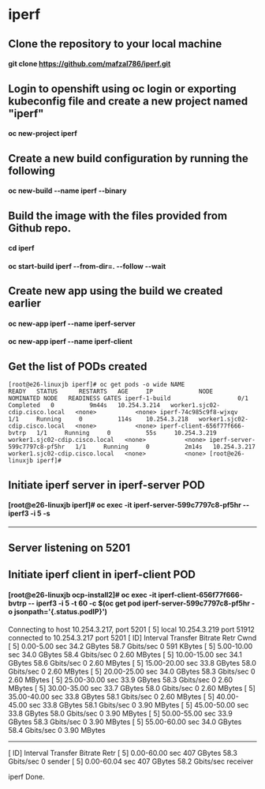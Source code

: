 # iperf

## Clone the repository to your local machine
#### git clone https://github.com/mafzal786/iperf.git

## Login to openshift using oc login or exporting kubeconfig file and create a new project named "iperf"
#### oc new-project iperf

## Create a new build configuration by running the following
#### oc new-build --name iperf --binary

## Build the image with the files provided from Github repo.
#### cd iperf
#### oc start-build iperf --from-dir=. --follow --wait

## Create new app using the build we created earlier
#### oc new-app iperf --name iperf-server
#### oc new-app iperf --name iperf-client


## Get the list of PODs created
``
[root@e26-linuxjb iperf]# oc get pods -o wide
NAME                            READY   STATUS      RESTARTS   AGE     IP             NODE                             NOMINATED NODE   READINESS GATES
iperf-1-build                   0/1     Completed   0          9m44s   10.254.3.214   worker1.sjc02-cdip.cisco.local   <none>           <none>
iperf-74c985c9f8-wjxqv          1/1     Running     0          114s    10.254.3.218   worker1.sjc02-cdip.cisco.local   <none>           <none>
iperf-client-656f77f666-bvtrp   1/1     Running     0          55s     10.254.3.219   worker1.sjc02-cdip.cisco.local   <none>           <none>
iperf-server-599c7797c8-pf5hr   1/1     Running     0          2m14s   10.254.3.217   worker1.sjc02-cdip.cisco.local   <none>           <none>
[root@e26-linuxjb iperf]#
``  
  
## Initiate iperf server in iperf-server POD
#### [root@e26-linuxjb iperf]# oc exec -it iperf-server-599c7797c8-pf5hr -- iperf3 -i 5 -s
-----------------------------------------------------------
Server listening on 5201
-----------------------------------------------------------
  
## Initiate iperf client in iperf-client POD
#### [root@e26-linuxjb ocp-install2]# oc exec -it iperf-client-656f77f666-bvtrp -- iperf3 -i 5 -t 60 -c $(oc get pod iperf-server-599c7797c8-pf5hr -o jsonpath='{.status.podIP}')
Connecting to host 10.254.3.217, port 5201
[  5] local 10.254.3.219 port 51912 connected to 10.254.3.217 port 5201
[ ID] Interval           Transfer     Bitrate         Retr  Cwnd
[  5]   0.00-5.00   sec  34.2 GBytes  58.7 Gbits/sec    0    591 KBytes
[  5]   5.00-10.00  sec  34.0 GBytes  58.4 Gbits/sec    0   2.60 MBytes
[  5]  10.00-15.00  sec  34.1 GBytes  58.6 Gbits/sec    0   2.60 MBytes
[  5]  15.00-20.00  sec  33.8 GBytes  58.0 Gbits/sec    0   2.60 MBytes
[  5]  20.00-25.00  sec  34.0 GBytes  58.3 Gbits/sec    0   2.60 MBytes
[  5]  25.00-30.00  sec  33.9 GBytes  58.3 Gbits/sec    0   2.60 MBytes
[  5]  30.00-35.00  sec  33.7 GBytes  58.0 Gbits/sec    0   2.60 MBytes
[  5]  35.00-40.00  sec  33.8 GBytes  58.1 Gbits/sec    0   2.60 MBytes
[  5]  40.00-45.00  sec  33.8 GBytes  58.1 Gbits/sec    0   3.90 MBytes
[  5]  45.00-50.00  sec  33.8 GBytes  58.0 Gbits/sec    0   3.90 MBytes
[  5]  50.00-55.00  sec  33.9 GBytes  58.3 Gbits/sec    0   3.90 MBytes
[  5]  55.00-60.00  sec  34.0 GBytes  58.4 Gbits/sec    0   3.90 MBytes
- - - - - - - - - - - - - - - - - - - - - - - - -
[ ID] Interval           Transfer     Bitrate         Retr
[  5]   0.00-60.00  sec   407 GBytes  58.3 Gbits/sec    0             sender
[  5]   0.00-60.04  sec   407 GBytes  58.2 Gbits/sec                  receiver

iperf Done.
  

  




 
 
